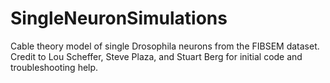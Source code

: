 # SingleNeuronSimulations
 Cable theory model of single Drosophila neurons from the FIBSEM dataset. Credit to Lou Scheffer, Steve Plaza, and Stuart Berg for initial code and troubleshooting help.
